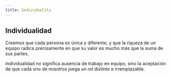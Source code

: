 ```yaml
---
title: Individuality
---
```

## Individualidad

Creemos que cada persona es única y diferente, y que la riqueza de un equipo radica precisamente en que su valor es mucho más que la suma de sus partes.

Individualidad no significa ausencia de trabajo en equipo, sino la aceptación de que cada uno de nosotros juega un rol distinto e irremplazable.
